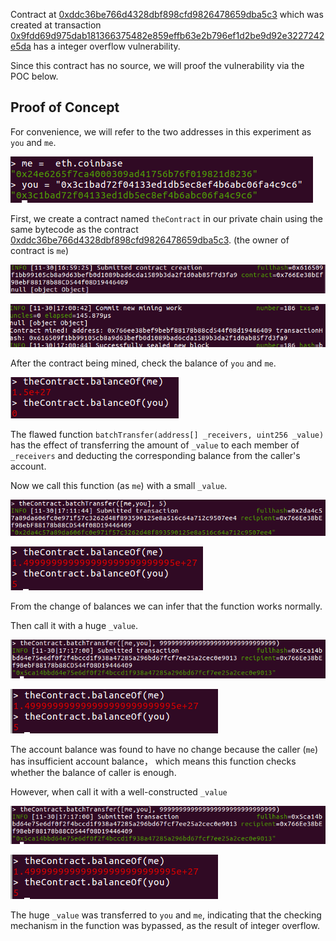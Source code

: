 Contract at [0xddc36be766d4328dbf898cfd9826478659dba5c3](https://etherscan.io/address/0xddc36be766d4328dbf898cfd9826478659dba5c3) which was created at transaction [0x9fdd69d975dab181366375482e859effb63e2b796ef1d2be9d92e3227242e5da](https://etherscan.io/tx/0x9fdd69d975dab181366375482e859effb63e2b796ef1d2be9d92e3227242e5da) has a integer overflow vulnerability.

Since this contract has no source, we will proof the vulnerability via the POC below.

Proof of Concept
---------------
 For convenience, we will refer to the two addresses in this experiment as `you` and `me`.
 
 ![0.png](./picture/0.png "0.png")
 
 First, we create a contract named `theContract` in our private chain using the same bytecode as the contract [0xddc36be766d4328dbf898cfd9826478659dba5c3](https://etherscan.io/address/0xddc36be766d4328dbf898cfd9826478659dba5c3). (the owner of contract is `me`)

 ![1.png](./picture/1.png "1.png")
 
 ![2.png](./picture/2.png "2.png")
  
 After the contract being mined, check the balance of `you` and `me`.
 
 ![3.png](./picture/3.png "3.png")
 
 The flawed function `batchTransfer(address[] _receivers, uint256 _value)` has the effect of transferring the amount of `_value` to each member of `_receivers` and deducting the corresponding balance from the caller's account.
 
 Now we call this function (as `me`) with a small `_value`.
 
 ![4.png](./picture/4.png "4.png")
 
 ![5.png](./picture/5.png "5.png")
 
 From the change of balances we can infer that the function works normally.
 
 Then call it with a huge `_value`.
 
 ![6.png](./picture/6.png "6.png")
 
 ![7.png](./picture/7.png "7.png")
 
 The account balance was found to have no change because the caller (`me`) has insufficient account balance， which means this function checks whether the balance of caller is enough.
 
 However, when call it with a well-constructed `_value`
 
 ![6.png](./picture/6.png "6.png")
 
 ![7.png](./picture/7.png "7.png")
 
 The huge `_value` was transferred to `you` and `me`, indicating that the checking mechanism in the function was bypassed, as the result of integer overflow.
